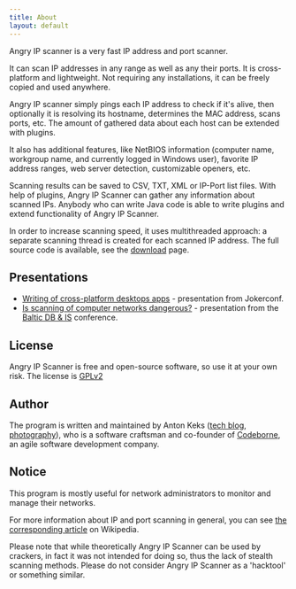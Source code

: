 ```yaml
---
title: About
layout: default
---
```


Angry IP scanner is a very fast IP address and port scanner.

It can scan IP addresses in any range as well as any their ports. It is cross-platform and lightweight. Not requiring any installations, it can be freely copied and used anywhere. 

Angry IP scanner simply pings each IP address to check if it's alive, then optionally it is resolving its hostname, determines the MAC address, scans ports, etc. The amount of gathered data about each host can be extended with plugins.

It also has additional features, like NetBIOS information (computer name, workgroup name, and currently logged in Windows user), favorite IP address ranges, web server detection, customizable openers, etc.

Scanning results can be saved to CSV, TXT, XML or IP-Port list files. With help of plugins, Angry IP Scanner can gather any information about scanned IPs. Anybody who can write Java code is able to write plugins and extend functionality of Angry IP Scanner.

In order to increase scanning speed, it uses multithreaded approach: a separate scanning thread is created for each scanned IP address. The full source code is available, see the [download](/download/) page.

Presentations
-------------

- [Writing of cross-platform desktops apps](http://prezi.com/k1i5lmcdl8cy/angry-ip-scanner/) - presentation from Jokerconf.
- [Is scanning of computer networks dangerous?](Baltic_DB&IS.pdf) - presentation from the [Baltic DB & IS](http://www.cs.ioc.ee/balt2008/) conference.

License
-------

Angry IP Scanner is free and open-source software, so use it at your own risk. 
The license is [GPLv2](http://www.gnu.org/licenses/old-licenses/gpl-2.0.html)

Author
------

The program is written and maintained by Anton Keks ([tech blog](http://blog.azib.net/), [photography](http://photos.azib.net/)), who is a software craftsman and co-founder of [Codeborne](http://codeborne.com/), an agile software development company.

Notice
------

This program is mostly useful for network administrators to monitor and manage their networks.

For more information about IP and port scanning in general, you can see [the corresponding article](http://en.wikipedia.org/wiki/Port_scanner) on Wikipedia. 

Please note that while theoretically Angry IP Scanner can be used by crackers, in fact it was not intended for doing so, thus the lack of stealth scanning methods. Please do not consider Angry IP Scanner as a 'hacktool' or something similar.


